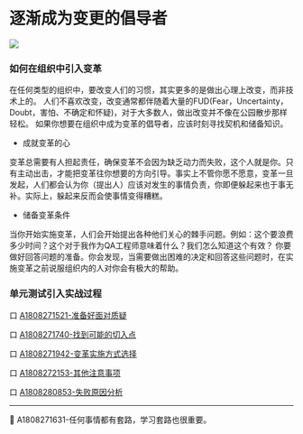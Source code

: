 
# 逐渐成为变更的倡导者

![](https://shen89s.github.io/resFiles/r3/变更.png)



### 如何在组织中引入变革

在任何类型的组织中，要改变人们的习惯，其实更多的是做出心理上改变，而非技术上的。
人们不喜欢改变，改变通常都伴随着大量的FUD(Fear，Uncertainty，Doubt，害怕、不确定和怀疑)，对于大多数人，做出改变并不像在公园散步那样轻松。
如果你想要在组织中成为变革的倡导者，应该时刻寻找契机和储备知识。

- 成就变革的心

变革总需要有人担起责任，确保变革不会因为缺乏动力而失败，这个人就是你。只有主动出击，才能把变革往你想要的方向引导。事实上不管你愿不愿意，变革一旦发起，人们都会认为你（提出人）应该对发生的事情负责，你即便躲起来也于事无补。实际上，躲起来反而会使事情变得糟糕。

- 储备变革条件

当你开始实施变革，人们会开始提出各种他们关心的棘手问题。例如：这个要浪费多少时间？这个对于我作为QA工程师意味着什么？我们怎么知道这个有效？
你要做好回答问题的准备。你会发现，当需要做出困难的决定和回答这些问题时，在实施变革之前说服组织内的人对你会有极大的帮助。


### 单元测试引入实战过程

口  [A1808271521-准备好面对质疑](books/逐渐成为变革的倡导者-准备好面对质疑.md)   

口  [A1808271740-找到可能的切入点](books/逐渐成为变革的倡导者-找到可能的切入点.md)   

口  [A1808271942-变革实施方式选择](books/逐渐成为变革的倡导者-变革实施方式选择.md)   

口  [A1808272153-其他注意事项](books/逐渐成为变革的倡导者-其他注意事项.md)   

口  [A1808280853-失败原因分析](books/逐渐成为变革的倡导者-失败原因分析.md)   

* * *
:bell: A1808271631-任何事情都有套路，学习套路也很重要。


